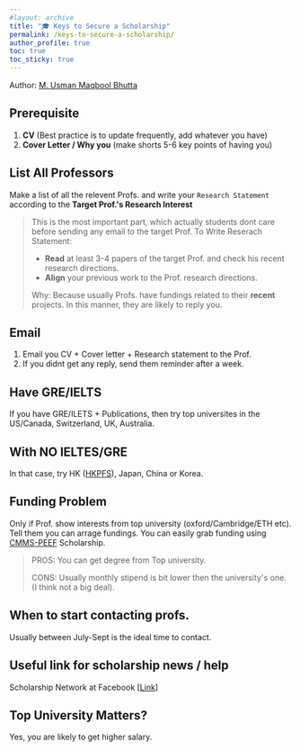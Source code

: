```yaml
---
#layout: archive
title: "🎓 Keys to Secure a Scholarship"
permalink: /keys-to-secure-a-scholarship/
author_profile: true
toc: true
toc_sticky: true
---
```

Author: [M. Usman Maqbool Bhutta](https://usmanmaqbool.github.io/)

## Prerequisite

1. **CV** (Best practice is to update frequently, add whatever you have)
2. **Cover Letter / Why you** (make shorts 5-6 key points of having you)

## List All Professors
Make a list of all the relevent Profs. and write your `Research Statement` according to the **Target Prof.'s Research Interest**
> This is the most important part, which actually students dont care before sending any email to the target Prof.
> To Write Reserach Statement:
> * **Read** at least 3-4 papers of the target Prof. and check his recent research directions.
> * **Align** your previous work to the Prof. research directions. 
>
> Why: Because usually Profs. have fundings related to their **recent** projects. In this manner, they are likely to reply you.
 
## Email
1. Email you CV + Cover letter + Research statement to the Prof.
2. If you didnt get any reply, send them reminder after a week.

## Have GRE/IELTS
If you have GRE/ILETS + Publications, then try top universites in the US/Canada, Switzerland, UK, Australia.

## With NO IELTES/GRE
In that case, try HK ([HKPFS](https://cerg1.ugc.edu.hk/hkpfs/index.html)), Japan, China or Korea. 

## Funding Problem
Only if Prof. show interests from top university (oxford/Cambridge/ETH etc). Tell them you can arrage fundings.
You can easily grab funding using [CMMS-PEEF](https://peef.org.pk/cmms) Scholarship.

> PROS: You can get degree from Top university.
> 
> CONS: Usually monthly stipend is bit lower then the university's one. (I think not a big deal).

## When to start contacting profs.
Usually between July-Sept is the ideal time to contact.

## Useful link for scholarship news / help
Scholarship Network at Facebook [[Link](https://www.facebook.com/groups/scholarships.pk)]

## Top University Matters?
Yes, you are likely to get higher salary.



